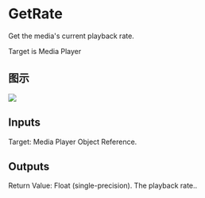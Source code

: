 # GetRate

Get the media's current playback rate.

Target is Media Player

## 图示

![]($-20221218-20004520.png)

## Inputs

Target: Media Player Object Reference.  

## Outputs

Return Value: Float (single-precision). The playback rate..

